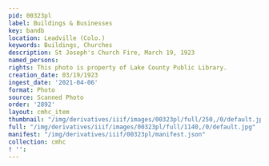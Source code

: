 ```yaml
---
pid: 00323pl
label: Buildings & Businesses
key: bandb
location: Leadville (Colo.)
keywords: Buildings, Churches
description: St Joseph's Church Fire, March 19, 1923
named_persons: 
rights: This photo is property of Lake County Public Library.
creation_date: 03/19/1923
ingest_date: '2021-04-06'
format: Photo
source: Scanned Photo
order: '2892'
layout: cmhc_item
thumbnail: "/img/derivatives/iiif/images/00323pl/full/250,/0/default.jpg"
full: "/img/derivatives/iiif/images/00323pl/full/1140,/0/default.jpg"
manifest: "/img/derivatives/iiif/00323pl/manifest.json"
collection: cmhc
! '': 
---
```

